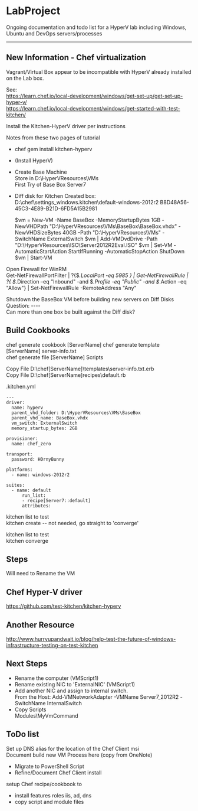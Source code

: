 # LabProject
Ongoing documentation and todo list for a HyperV lab including Windows, Ubuntu and DevOps servers/processes

---

## New Information - Chef virtualization
Vagrant/Virtual Box appear to be incompatible with HyperV already installed on the Lab box.

See:  
https://learn.chef.io/local-development/windows/get-set-up/get-set-up-hyper-v/  
https://learn.chef.io/local-development/windows/get-started-with-test-kitchen/  

Install the Kitchen-HyperV driver per instructions

Notes from these two pages of tutorial  
* chef gem install kitchen-hyperv  
* (Install HyperV)  
* Create Base Machine  
  Store in D:\HyperVResources\VMs  
    First Try of Base Box Server7
* Diff disk for Kitchen Created box:  D:\chef\settings_windows\.kitchen\default-windows-2012r2
  B8D48A56-45C3-4E89-B21D-6FD5A15B2981


    $vm = New-VM -Name BaseBox -MemoryStartupBytes 1GB -NewVHDPath "D:\HyperVResources\VMs\BaseBox\BaseBox.vhdx" -NewVHDSizeBytes 40GB -Path "D:\HyperVResources\VMs" -SwitchName ExternalSwitch
    $vm | Add-VMDvdDrive -Path "D:\HyperVResources\ISO\Server2012R2Eval.ISO"
    $vm | Set-VM -AutomaticStartAction StartIfRunning -AutomaticStopAction ShutDown
    $vm | Start-VM


Open Firewall for WinRM  
Get-NetFirewallPortFilter | ?{$_.LocalPort -eq 5985 } | Get-NetFirewallRule | ?{ $_.Direction –eq "Inbound" -and $_.Profile -eq "Public" -and $_.Action –eq "Allow"} | Set-NetFirewallRule -RemoteAddress "Any"

Shutdown the BaseBox VM before building new servers on Diff Disks  
Question: ----  
  Can more than one box be built against the Diff disk?

## Build Cookbooks


chef generate cookbook [ServerName]
chef generate template [ServerName] server-info.txt  
chef generate file [ServerName] Scripts

Copy File D:\chef\[ServerName]\templates\server-info.txt.erb  
Copy File D:\chef\[ServerName]recipes\default.rb

.kitchen.yml

    ---
    driver:
      name: hyperv
      parent_vhd_folder: D:\HyperVResources\VMs\BaseBox
      parent_vhd_name: BaseBox.vhdx
      vm_switch: ExternalSwitch
      memory_startup_bytes: 2GB

    provisioner:
      name: chef_zero

    transport:
      password: H0rnyBunny

    platforms:
      - name: windows-2012r2

    suites:
      - name: default
          run_list:
          - recipe[Server7::default]
          attributes:

kitchen list to test  
kitchen create  -- not needed, go straight to 'converge'  

kitchen list to test  
kitchen converge  

## Steps
Will need to Rename the VM

## Chef Hyper-V driver
https://github.com/test-kitchen/kitchen-hyperv 

## Another Resource
http://www.hurryupandwait.io/blog/help-test-the-future-of-windows-infrastructure-testing-on-test-kitchen

## Next Steps
* Rename the computer (VMScript1)  
* Rename existing NIC to 'ExternalNIC' (VMScript1)  
* Add another NIC and assign to internal switch.  
  From the Host:  Add-VMNetworkAdapter -VMName Server7_2012R2 -SwitchName InternalSwitch  
* Copy Scripts  
  Modules\MyVmCommand


## ToDo list
Set up DNS alias for the location of the Chef Client msi  
Document build new VM Process here (copy from OneNote)
* Migrate to PowerShell Script
* Refine/Document Chef Client install

setup Chef recipe/cookbook to
* install features roles iis, ad, dns
* copy script and module files
